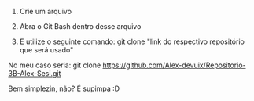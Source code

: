 1. Crie um arquivo
   
2. Abra o Git Bash dentro desse arquivo
   
3. E utilize o seguinte comando: git clone "link do respectivo repositório que será usado"

No meu caso seria:
git clone https://github.com/Alex-devuix/Repositorio-3B-Alex-Sesi.git

Bem simplezin, não? É supimpa :D
